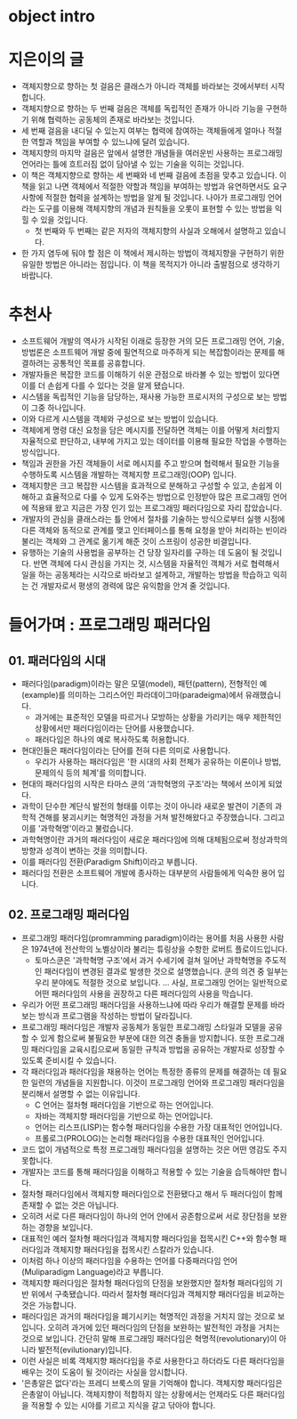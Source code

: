 # object intro

# 지은이의 글

- 객체지향으로 향하는 첫 걸음은 클래스가 아니라 객체를 바라보는 것에서부터 시작합니다.
- 객체지향으로 향하는 두 번째 걸음은 객체를 독립적인 존재가 아니라 기능을 구현하기 위해 협력하는 공동체의 존재로 바라보는 것입니다.
- 세 번째 걸음을 내디딜 수 있는지 여부는 협력에 참여하는 객체들에게 얼마나 적절한 역할과 책임을 부여할 수 있느냐에 달려 있습니다.
- 객체지향의 마지막 걸음은 앞에서 설명한 개념들을 여러운빈 사용하는 프로그래밍 언어라는 틀에 흐트러짐 없이 담아낼 수 있는 기술을 익히는 것입니다.
- 이 책은 객체지향으로 향하는 세 번째와 네 번째 걸음에 초점을 맞추고 있습니다. 이 책을 읽고 나면 객체에서 적절한 약할과 책임을 부여하는 방법과 유연하면서도 요구사항에 적절한 협력을 설계하는 방법을 알게 될 것입니다. 나아가 프로그래밍 언어라는 도구를 이용해 객체지향의 개념과 원칙들을 오롯이 표현할 수 있는 방법을 익힐 수 있을 것입니다.
  - 첫 번째와 두 번째는 같은 저자의 객체지향의 사실과 오해에서 설명하고 있습니다.
- 한 가지 염두에 둬야 할 점은 이 책에서 제시하는 방법이 객체지향을 구현하기 위한 유일한 방법은 아니라는 점입니다. 이 책을 목적지가 아니라 출발점으로 생각하기 바랍니다.

# 추천사

- 소프트웨어 개발의 역사가 시작된 이래로 등장한 거의 모든 프로그래밍 언어, 기술, 방법론은 소프트웨어 개발 중에 필연적으로 마주하게 되는 복잡함이라는 문제를 해결하려는 공통적인 목표를 공휴합니다.
- 개발자들은 복잡한 코드를 이해하기 쉬운 관점으로 바라볼 수 있는 방법이 있다면 이를 더 손쉽게 다를 수 있다는 것을 알게 됐습니다.
- 시스템을 독립적인 기능을 담당하는, 재사용 가능한 프로시저의 구성으로 보는 방법이 그중 하나입니다.
- 이와 다르게 시스템을 객체와 구성으로 보는 방법이 있습니다.
- 객체에게 명령 대신 요청을 담은 메시지를 전달하면 객체는 이를 어떻게 처리할지 자율적으로 판단하고, 내부에 가지고 있는 데이터를 이용해 필요한 작업을 수행하는 방식입니다.
- 책임과 권한을 가진 객체들이 서로 메시지를 주고 받으며 협력해서 필요한 기능을 수행하도록 시스템을 개발하는 객체지향 프로그래밍(OOP) 입니다.
- 객체지향은 크고 복잡한 시스템을 효과적으로 분해하고 구성할 수 있고, 손쉽게 이해하고 효율적으로 다룰 수 있게 도와주는 방법으로 인정받아 많은 프로그래밍 언어에 적용돼 왔고 지금은 가장 인기 있는 프로그래밍 패러다임으로 자리 잡았습니다.
- 개발자의 관심을 클래스라는 틀 안에서 절차를 기술하는 방식으로부터 실행 시점에 다른 객체와 동적으로 관계를 맺고 인터페이스를 통해 요청을 받아 처리하는 빈이라 불리는 객체와 그 관계로 옮기게 해준 것이 스프링이 성공한 비결입니다.
- 유행하는 기술의 사용법을 공부하는 건 당장 일자리를 구하는 데 도움이 될 것입니다. 반면 객체에 다시 관심을 가지는 것, 시스템을 자율적인 객체가 서로 협력해서 일을 하는 공동체라는 시각으로 바라보고 설계하고, 개발하는 방법을 학습하고 익히는 건 개발자로서 평생의 경력에 많은 유익함을 안겨 줄 것입니다.

# 들어가며 : 프로그래밍 패러다임

## 01. 패러다임의 시대

- 패러다임(paradigm)이라는 말은 모델(model), 패턴(pattern), 전형적인 예(example)를 의미하는 그리스어인 파라데이그마(paradeigma)에서 유래했습니다.
  - 과거에는 표준적인 모델을 따르거나 모방하는 상황을 가리키는 매우 제한적인 상황에서만 패러다임이라는 단어를 사용했습니다.
  - 패러다임은 하나의 예로 복사하도록 허용합니다.
- 현대인들은 패러다임이라는 단어를 전혀 다른 의미로 사용합니다.
  - 우리가 사용하는 패러다임은 '한 시대의 사회 전체가 공유하는 이론이나 방법, 문제의식 등의 체계'를 의미합니다.
- 현대의 패러다임의 시작은 타마스 쿤의 '과학혁명의 구조'라는 책에서 쓰이게 되었다.
- 과학이 단수한 계단식 발전의 형태를 이루는 것이 아니라 새로운 발견이 기존의 과학적 견해를 붕괴시키는 혁명적인 과정을 거쳐 발전해왔다고 주장했습니다. 그리고 이를 '과학혁명'이라고 불렀습니다.
- 과학혁명이란 과거의 패러다임이 새로운 패러다임에 의해 대체됨으로써 정상과학의 방향과 성격이 변하는 것을 의미합니다.
- 이를 패러다임 전환(Paradigm Shift)이라고 부릅니다.
- 패러다임 전환은 소프트웨어 개발에 종사하는 대부분의 사람들에게 익숙한 용어 입니다.

## 02. 프로그래밍 패러다임

- 프로그래밍 패러다임(promramming paradigm)이라는 용어를 처음 사용한 사람은 1974년에 전산학의 노벨상이라 불리는 튜링상을 수항한 로버트 플로이드입니다.
  - 토마스쿤은 '과학혁명 구조'에서 과거 수세기에 걸쳐 일어난 과학혁명을 주도적인 패러다임이 변경된 결과로 발생한 것으로 설명했습니다. 쿤의 의견 중 일부는 우리 분야에도 적절한 것으로 보입니다. ... 사실, 프로그래밍 언어는 일반적으로 어떤 패러다임의 사용을 권장하고 다른 패러다임의 사용을 막습니다.
- 우리가 어떤 프로그래밍 패러다임을 사용하느냐에 따라 우리가 해결할 문제를 바라보는 방식과 프로그램을 작성하는 방법이 달라집니다.
- 프로그래밍 패러다임은 개발자 공동체가 동일한 프로그래밍 스타일과 모델을 공유할 수 있게 함으로써 불필요한 부분에 대한 의견 충돌을 방지합니다. 또한 프로그래밍 패러다임을 교육시킴으로써 동일한 규칙과 방법을 공유하는 개발자로 성장할 수 있도록 준비시킬 수 있습니다.
- 각 패러다임과 패러다임을 채용하는 언어는 특정한 종류의 문제를 해결하는 데 필요한 일련의 개념들을 지원합니다. 이것이 프로그래밍 언어와 프로그래밍 패러다임을 분리해서 설명할 수 없는 이유입니다.
  - C 언어는 절차형 패러다임을 기반으로 하는 언어입니다.
  - 자바는 객체지향 패러다임을 기반으로 하는 언어입니다.
  - 언어는 리스프(LISP)는 함수형 패러다임을 수용한 가장 대표적인 언어입니다.
  - 프롤로그(PROLOG)는 논리형 패러다임을 수용한 대표적인 언어입니다.
- 코드 없이 개념적으로 특정 프로그래밍 패러다임을 설명하는 것은 어떤 영감도 주지 못합니다.
- 개발자는 코드를 통해 패러다임을 이해하고 적용할 수 있는 기술을 습득해야만 합니다.
- 절차형 패러다임에서 객체지향 패러다임으로 전환됐다고 해서 두 패러다임이 함께 존재할 수 없는 것은 아닙니다.
- 오히려 서로 다른 패러다임이 하나의 언어 안에서 공존함으로써 서로 장단점을 보완하는 경향을 보입니다.
- 대표적인 예러 절차형 패러다임과 객체지향 패러다임을 접목시킨 C++와 함수형 패러다임과 객체지향 패러다임을 접목시킨 스칼라가 있습니다.
- 이처럼 하나 이상의 패러다임을 수용하는 언어를 다중패러다임 언어(Muliparadigm Language)라고 부릅니다.
- 객체지향 패러다임은 절차형 패러다임의 단점을 보완했지만 절차형 패러다임의 기반 위에서 구축됐습니다. 따라서 절차형 패러다임과 객체지향 패러다임을 비교하는 것은 가능합니다.
- 패러다임은 과거의 패러다임을 폐기시키는 혁명적인 과정을 거치지 않는 것으로 보입니다. 오히려 과거에 있던 패러다임의 단점을 보완하는 발전적인 과정을 거치는 것으로 보입니다. 간단히 말해 프로그래밍 패러다임은 혁명적(revolutionary)이 아니라 발전적(evilutionary)입니다.
- 이런 사실은 비록 객체지향 패러다임을 주로 사용한다고 하더라도 다른 패러다임을 배우는 것이 도움이 될 것이라는 사실을 암시합니다.
- '은총알은 없다'라는 프레디 브룩스의 말을 기억해야 합니다. 객체지향 패러다임은 은총알이 아닙니다. 객체지향이 적합하지 않는 상황에서는 언제라도 다른 패러다임을 적용할 수 있는 시야를 기르고 지식을 갈고 닦아야 합니다.
